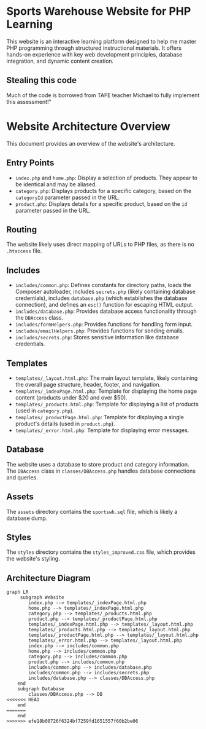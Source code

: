 # Sports Warehouse Website for PHP Learning
This website is an interactive learning platform designed to help me master PHP programming through structured instructional materials. It offers hands-on experience with key web development principles, database integration, and dynamic content creation.

## Stealing this code

Much of the code is borrowed from TAFE teacher Michael to fully implement this assessment!"


# Website Architecture Overview

This document provides an overview of the website's architecture.

## Entry Points

*   `index.php` and `home.php`: Display a selection of products. They appear to be identical and may be aliased.
*   `category.php`: Displays products for a specific category, based on the `categoryId` parameter passed in the URL.
*   `product.php`: Displays details for a specific product, based on the `id` parameter passed in the URL.

## Routing

The website likely uses direct mapping of URLs to PHP files, as there is no `.htaccess` file.

## Includes

*   `includes/common.php`: Defines constants for directory paths, loads the Composer autoloader, includes `secrets.php` (likely containing database credentials), includes `database.php` (which establishes the database connection), and defines an `esc()` function for escaping HTML output.
*   `includes/database.php`: Provides database access functionality through the `DBAccess` class.
*   `includes/formHelpers.php`: Provides functions for handling form input.
*   `includes/emailHelpers.php`: Provides functions for sending emails.
*   `includes/secrets.php`: Stores sensitive information like database credentials.

## Templates

*   `templates/_layout.html.php`: The main layout template, likely containing the overall page structure, header, footer, and navigation.
*   `templates/_indexPage.html.php`: Template for displaying the home page content (products under $20 and over $50).
*   `templates/_products.html.php`: Template for displaying a list of products (used in `category.php`).
*   `templates/_productPage.html.php`: Template for displaying a single product's details (used in `product.php`).
*   `templates/_error.html.php`: Template for displaying error messages.

## Database

The website uses a database to store product and category information. The `DBAccess` class in `classes/DBAccess.php` handles database connections and queries.

## Assets

The `assets` directory contains the `sportswh.sql` file, which is likely a database dump.

## Styles

The `styles` directory contains the `styles_improved.css` file, which provides the website's styling.

## Architecture Diagram

```mermaid
graph LR
     subgraph Website
        index.php --> templates/_indexPage.html.php
        home.php --> templates/_indexPage.html.php
        category.php --> templates/_products.html.php
        product.php --> templates/_productPage.html.php
        templates/_indexPage.html.php --> templates/_layout.html.php
        templates/_products.html.php --> templates/_layout.html.php
        templates/_productPage.html.php --> templates/_layout.html.php
        templates/_error.html.php --> templates/_layout.html.php
        index.php --> includes/common.php
        home.php --> includes/common.php
        category.php --> includes/common.php
        product.php --> includes/common.php
        includes/common.php --> includes/database.php
        includes/common.php --> includes/secrets.php
        includes/database.php --> classes/DBAccess.php
    end
    subgraph Database
        classes/DBAccess.php --> DB
<<<<<<< HEAD
    end
=======
    end
>>>>>>> efe18b00726f6324bf7259fd1651557f60b2be06
